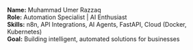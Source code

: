 **Name:** Muhammad Umer Razzaq  
**Role:** Automation Specialist | AI Enthusiast  
**Skills:** n8n, API Integrations, AI Agents, FastAPI, Cloud (Docker, Kubernetes)  
**Goal:** Building intelligent, automated solutions for businesses  
